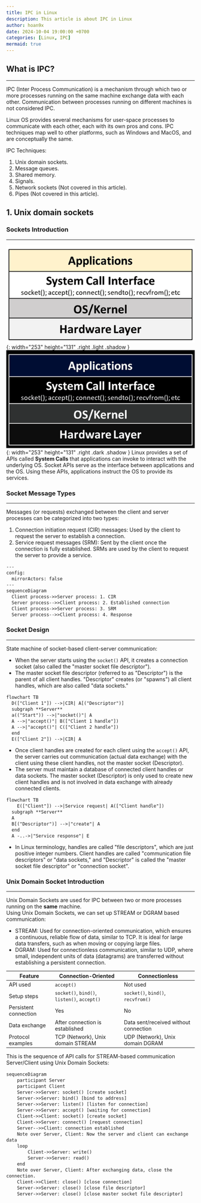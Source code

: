 ```yaml
---
title: IPC in Linux
description: This article is about IPC in Linux
author: hoan9x
date: 2024-10-04 19:00:00 +0700
categories: [Linux, IPC]
mermaid: true
---
```


## **What is IPC?**

---

IPC (Inter Process Communication) is a mechanism through which two or more processes running on the same machine exchange data with each other.
Communication between processes running on different machines is not considered IPC.

Linux OS provides several mechanisms for user-space processes to communicate with each other, each with its own pros and cons.
IPC techniques map well to other platforms, such as Windows and MacOS, and are conceptually the same.

IPC Techniques:
1. Unix domain sockets.
2. Message queues.
3. Shared memory.
4. Signals.
5. Network sockets (Not covered in this article).
6. Pipes (Not covered in this article).

## **1. Unix domain sockets**

### **Sockets Introduction**

---

![light mode only][img_1]{: width="253" height="131" .right .light .shadow }
![dark mode only][img_1d]{: width="253" height="131" .right .dark .shadow }
Linux provides a set of APIs called **System Calls** that applications can invoke to interact with the underlying OS. Socket APIs serve as the interface between applications and the OS. Using these APIs, applications instruct the OS to provide its services.

### **Socket Message Types**

---

Messages (or requests) exchanged between the client and server processes can be categorized into two types:
1. Connection initiation request (CIR) messages: Used by the client to request the server to establish a connection.
2. Service request messages (SRM): Sent by the client once the connection is fully established. SRMs are used by the client to request the server to provide a service.

```mermaid
---
config:
  mirrorActors: false
---
sequenceDiagram
  Client process->>Server process: 1. CIR
  Server process-->>Client process: 2. Established connection
  Client process->>Server process: 3. SRM
  Server process-->>Client process: 4. Response
```

### **Socket Design**

---

State machine of socket-based client-server communication:
- When the server starts using the `socket()` API, it creates a connection socket (also called the "master socket file descriptor").
- The master socket file descriptor (referred to as "Descriptor") is the parent of all client handles. "Descriptor" creates (or "spawns") all client handles, which are also called "data sockets."

```mermaid
flowchart TB
  D(["Client 1"]) -->|CIR| A[("Descriptor")]
  subgraph **Server**
  a(("Start")) -->|"socket()"| A
  A -->|"accept()"| B(["Client 1 handle"])
  A -->|"accept()"| C(["Client 2 handle"])
  end
  E(["Client 2"]) -->|CIR| A
```

- Once client handles are created for each client using the `accept()` API, the server carries out communication (actual data exchange) with the client using these client handles, not the master socket (Descriptor).
- The server must maintain a database of connected client handles or data sockets. The master socket (Descriptor) is only used to create new client handles and is not involved in data exchange with already connected clients.

```mermaid
flowchart TB
    E(["Client"]) -->|Service request| A(["Client handle"])
  subgraph **Server**
  A
  B[("Descriptor")] -->|"create"| A
  end
  A -..->|"Service response"| E
```

- In Linux terminology, handles are called "file descriptors", which are just positive integer numbers. Client handles are called "communication file descriptors" or "data sockets," and "Descriptor" is called the "master socket file descriptor" or "connection socket".

### **Unix Domain Socket Introduction**

---

Unix Domain Sockets are used for IPC between two or more processes running on the **same** machine.<br>
Using Unix Domain Sockets, we can set up STREAM or DGRAM based communication:
- STREAM: Used for connection-oriented communication, which ensures a continuous, reliable flow of data, similar to TCP. It is ideal for large data transfers, such as when moving or copying large files.
- DGRAM: Used for connectionless communication, similar to UDP, where small, independent units of data (datagrams) are transferred without establishing a persistent connection.

 | **Feature**           | **Connection-Oriented**                      | **Connectionless**                    |
 | --------------------- | -------------------------------------------- | ------------------------------------- |
 | API used              | `accept()`                                   | Not used                              |
 | Setup steps           | `socket()`, `bind()`, `listen()`, `accept()` | `socket()`, `bind()`, `recvfrom()`    |
 | Persistent connection | Yes                                          | No                                    |
 | Data exchange         | After connection is established              | Data sent/received without connection |
 | Protocol examples     | TCP (Network), Unix domain STREAM            | UDP (Network), Unix domain DGRAM      |

This is the sequence of API calls for STREAM-based communication Server/Client using Unix Domain Sockets:

```mermaid
sequenceDiagram
    participant Server
    participant Client
    Server->>Server: socket() [create socket]
    Server->>Server: bind() [bind to address]
    Server->>Server: listen() [listen for connection]
    Server->>Server: accept() [waiting for connection]
    Client->>Client: socket() [create socket]
    Client->>Server: connect() [request connection]
    Server-->>Client: connection established
    Note over Server, Client: Now the server and client can exchange data
    loop
        Client->>Server: write()
        Server->>Server: read()
    end
    Note over Server, Client: After exchanging data, close the connection.
    Client->>Client: close() [close connection]
    Server->>Server: close() [close file descriptor]
    Server->>Server: close() [close master socket file descriptor]
```

[//]: # (----------SCOPE OF DECLARATION OF LIST OF IMAGES USED IN POST----------)
[img_1]: /assets/img/2024-10-IPC-in-Linux/01_computer_layer_architecture.png "Computer Layer Architecture"
[img_1d]: /assets/img/2024-10-IPC-in-Linux/01d_computer_layer_architecture.png "Computer Layer Architecture"
